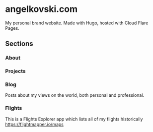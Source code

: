 # angelkovski.com

My personal brand website. Made with Hugo, hosted with Cloud Flare Pages.

## Sections

### About

### Projects

### Blog

Posts about my views on the world, both personal and professional.

### Flights

This is a Flights Explorer app which lists all of my flights historically
https://flightmapper.io/maps
